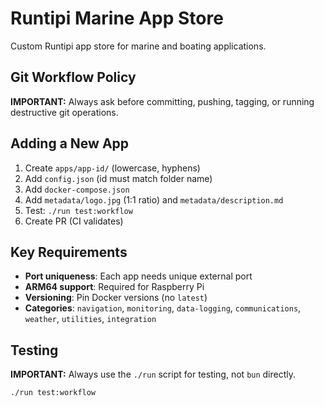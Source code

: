 # Runtipi Marine App Store

Custom Runtipi app store for marine and boating applications.

## Git Workflow Policy

**IMPORTANT:** Always ask before committing, pushing, tagging, or running destructive git operations.

## Adding a New App

1. Create `apps/app-id/` (lowercase, hyphens)
2. Add `config.json` (id must match folder name)
3. Add `docker-compose.json`
4. Add `metadata/logo.jpg` (1:1 ratio) and `metadata/description.md`
5. Test: `./run test:workflow`
6. Create PR (CI validates)

## Key Requirements

- **Port uniqueness**: Each app needs unique external port
- **ARM64 support**: Required for Raspberry Pi
- **Versioning**: Pin Docker versions (no `latest`)
- **Categories**: `navigation`, `monitoring`, `data-logging`, `communications`, `weather`, `utilities`, `integration`

## Testing

**IMPORTANT:** Always use the `./run` script for testing, not `bun` directly.

```bash
./run test:workflow
```
